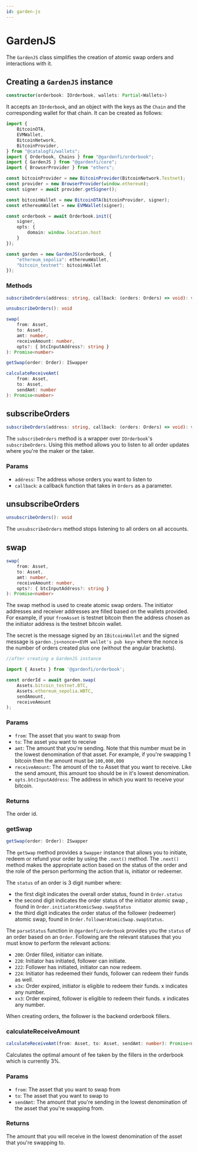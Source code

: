 ```yaml
---
id: garden-js
---
```


# GardenJS

The `GardenJS` class simplifies the creation of atomic swap orders and interactions with it.

## Creating a `GardenJS` instance

```ts
constructor(orderbook: IOrderbook, wallets: Partial<Wallets>)
```

It accepts an `IOrderbook`, and an object with the keys as the `Chain` and the corresponding wallet for that chain. It can be created as follows:

<!-- prettier-ignore -->
```ts
import { 
    BitcoinOTA, 
    EVMWallet,
    BitcoinNetwork,
    BitcoinProvider,
} from "@catalogfi/wallets";
import { Orderbook, Chains } from "@gardenfi/orderbook";
import { GardenJS } from "@gardenfi/core";
import { BrowserProvider } from "ethers";

const bitcoinProvider = new BitcoinProvider(BitcoinNetwork.Testnet);
const provider = new BrowserProvider(window.ethereum);
const signer = await provider.getSigner();

const bitcoinWallet = new BitcoinOTA(bitcoinProvider, signer);
const ethereumWallet = new EVMWallet(signer);

const orderbook = await Orderbook.init({
	signer,
	opts: {
		domain: window.location.host
	}
});

const garden = new GardenJS(orderbook, {
	"ethereum_sepolia": ethereumWallet,
	"bitcoin_testnet": bitcoinWallet
});
```

### Methods

```ts
subscribeOrders(address: string, callback: (orders: Orders) => void): void

unsubscribeOrders(): void

swap(
	from: Asset,
	to: Asset,
	amt: number,
	receiveAmount: number,
	opts?: { btcInputAddress?: string }
): Promise<number>

getSwap(order: Order): ISwapper

calculateReceiveAmt(
	from: Asset,
	to: Asset,
	sendAmt: number
): Promise<number>
```

## subscribeOrders

```ts
subscribeOrders(address: string, callback: (orders: Orders) => void): void
```

The `subscribeOrders` method is a wrapper over `IOrderbook`'s `subscribeOrders`. Using this method allows you to listen to all order updates where you're the maker or the taker.

### Params

-   `address`: The address whose orders you want to listen to
-   `callback`: a callback function that takes in `Orders` as a parameter.

## unsubscribeOrders

```ts
unsubscribeOrders(): void
```

The `unsubscribeOrders` method stops listening to all orders on all accounts.

## swap

```ts
swap(
    from: Asset,
    to: Asset,
    amt: number,
    receiveAmount: number,
    opts?: { btcInputAddress?: string }
): Promise<number>
```

The swap method is used to create atomic swap orders. The initiator addresses and receiver addresses are filled based on the wallets provided. For example, if your `fromAsset` is testnet bitcoin then the address chosen as the initiator address is the testnet bitcoin wallet.

The secret is the message signed by an `IBitcoinWallet` and the signed message is `garden.js<nonce><EVM wallet's pub key>` where the nonce is the number of orders created plus one (without the angular brackets).

<!-- prettier-ignore -->
```ts
//after creating a GardenJS instance

import { Assets } from '@gardenfi/orderbook';

const orderId = await garden.swap(
    Assets.bitcoin_testnet.BTC, 
    Assets.ethereum_sepolia.WBTC, 
    sendAmount, 
    receiveAmount
);
```

### Params

-   `from`: The asset that you want to swap from
-   `to`: The asset you want to receive
-   `amt`: The amount that you're sending. Note that this number must be in the lowest denomination of that asset. For example, if you're swapping 1 bitcoin then the amount must be `100,000,000`
-   `receiveAmount`: The amount of the `to` Asset that you want to receive. Like the send amount, this amount too should be in it's lowest denomination.
-   `opts.btcInputAddress`: The address in which you want to receive your bitcoin.

### Returns

The order id.

### getSwap

```ts
getSwap(order: Order): ISwapper
```

The `getSwap` method provides a `Swapper` instance that allows you to initiate, redeem or refund your order by using the `.next()` method. The `.next()` method makes the appropriate action based on the status of the order and the role of the person performing the action that is, initiator or redeemer.

The `status` of an order is 3 digit number where:

-   the first digit indicates the overall order status, found in `Order.status`
-   the second digit indicates the order status of the initiator atomic swap , found in `Order.initiatorAtomicSwap.swapStatus`
-   the third digit indicates the order status of the follower (redeemer) atomic swap, found in `Order.followerAtomicSwap.swapStatus`.

The `parseStatus` function in `@gardenfi/orderbook` provides you the `status` of an order based on an `Order`. Following are the relevant statuses that you must know to perform the relevant actions:

-   `200`: Order filled, initiator can initiate.
-   `220`: Initiator has initiated, follower can initiate.
-   `222`: Follower has initiated, initiator can now redeem.
-   `224`: Initiator has redeemed their funds, follower can redeem their funds as well.
-   `x3x`: Order expired, initiator is eligible to redeem their funds. x indicates any number.
-   `xx3`: Order expired, follower is eligible to redeem their funds. x indicates any number.

When creating orders, the follower is the backend orderbook fillers.

### calculateReceiveAmount

```ts
calculateReceiveAmt(from: Asset, to: Asset, sendAmt: number): Promise<number>
```

Calculates the optimal amount of fee taken by the fillers in the orderbook which is currently 3%.

### Params

-   `from`: The asset that you want to swap from
-   `to`: The asset that you want to swap to
-   `sendAmt`: The amount that you're sending in the lowest denomination of the asset that you're swapping from.

### Returns

The amount that you will receive in the lowest denomination of the asset that you're swapping to.
